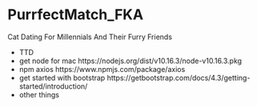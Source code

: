 # PurrfectMatch_FKA
Cat Dating For Millennials And Their Furry  Friends
<ul>
    <li>
        TTD
    </li>
    <li>
        get node for mac https://nodejs.org/dist/v10.16.3/node-v10.16.3.pkg
    </li>
    <li>
        npm axios https://www.npmjs.com/package/axios
    </li>
    <li>
        get started with bootstrap https://getbootstrap.com/docs/4.3/getting-started/introduction/
    </li>
    <li>
       other things
    </li>
</ul>
